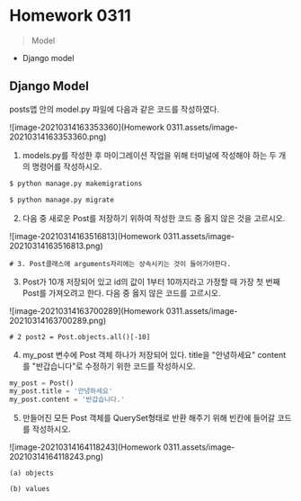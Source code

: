 # Homework 0311

> Model



* Django model





## Django Model

posts앱 안의 model.py 파일에 다음과 같은 코드를 작성하였다.

![image-20210314163353360](Homework 0311.assets/image-20210314163353360.png)



1) models.py를 작성한 후 마이그레이션 작업을 위해 터미널에 작성해야 하는 두 개의 명령어를 작성하시오.



``` bash
$ python manage.py makemigrations
```

```bash
$ python manage.py migrate
```





2) 다음 중 새로운 Post를 저장하기 위하여 작성한 코드 중 옳지 않은 것을 고르시오.

![image-20210314163516813](Homework 0311.assets/image-20210314163516813.png)



```
# 3. Post클래스에 arguments자리에는 상속시키는 것이 들어가야한다.
```





3) Post가 10개 저장되어 있고 id의 값이 1부터 10까지라고 가정할 때 가장 첫 번째 Post를 가져오려고 한다. 다음 중 옳지 않은 코드를 고르시오.

![image-20210314163700289](Homework 0311.assets/image-20210314163700289.png)



```
# 2 post2 = Post.objects.all()[-10]
```





4) my_post 변수에 Post 객체 하나가 저장되어 있다. title을 "안녕하세요" content를 "반갑습니다"로 수정하기 위한 코드를 작성하시오.



```python
my_post = Post()
my_post.title = '안녕하세요'
my_post.content = '반갑습니다.'
```





5) 만들어진 모든 Post 객체를 QuerySet형태로 반환 해주기 위해 빈칸에 들어갈 코드를 작성하시오.

![image-20210314164118243](Homework 0311.assets/image-20210314164118243.png)



```
(a) objects

(b) values
```

